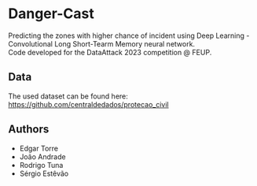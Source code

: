 # Danger-Cast
Predicting the zones with higher chance of incident using Deep Learning - Convolutional Long Short-Tearm Memory neural network. <br>
Code developed for the DataAttack 2023 competition @ FEUP.

## Data
The used dataset can be found here: https://github.com/centraldedados/protecao_civil

## Authors

- Edgar Torre
- João Andrade
- Rodrigo Tuna 
- Sérgio Estêvão
